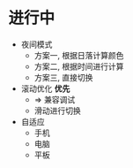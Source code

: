 # 进行中 
- 夜间模式
   - 方案一, 根据日落计算颜色
   - 方案二, 根据时间进行计算
   - 方案三, 直接切换
- 滚动优化 **优先**
  - => 兼容调试
  - 滑动进行切换
- 自适应
  - 手机
  - 电脑
  - 平板 
